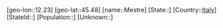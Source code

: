 ﻿---
location: [45.48,12.23]
type: City
tags:
- geo/City


SpocWebEntityId: 32440
isDeleted: false
confidential: public

---
[geo-lon::12.23]
[geo-lat::45.48]
[name::Mestre]
[State::]
[Country::[Italy](geo/Continent/Europe/Italy.md)]
[StateId::]
[Population::]
[Unknown::]

